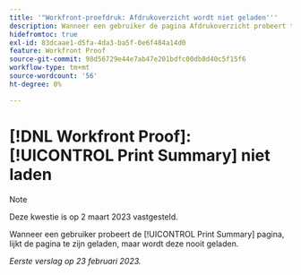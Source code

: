 ```yaml
---
title: '"Workfront-proefdruk: Afdrukoverzicht wordt niet geladen'''
description: Wanneer een gebruiker de pagina Afdrukoverzicht probeert te laden, lijkt de pagina te zijn geladen, maar wordt deze nooit geladen.
hidefromtoc: true
exl-id: 83dcaae1-d5fa-4da3-ba5f-0e6f484a14d0
feature: Workfront Proof
source-git-commit: 98d56729e44e7ab47e201bdfc00db8d40c5f15f6
workflow-type: tm+mt
source-wordcount: '56'
ht-degree: 0%

---
```


# [!DNL Workfront Proof]: [!UICONTROL Print Summary] niet laden

>[!NOTE]
>
>Deze kwestie is op 2 maart 2023 vastgesteld.

Wanneer een gebruiker probeert de [!UICONTROL Print Summary] pagina, lijkt de pagina te zijn geladen, maar wordt deze nooit geladen.

_Eerste verslag op 23 februari 2023._
